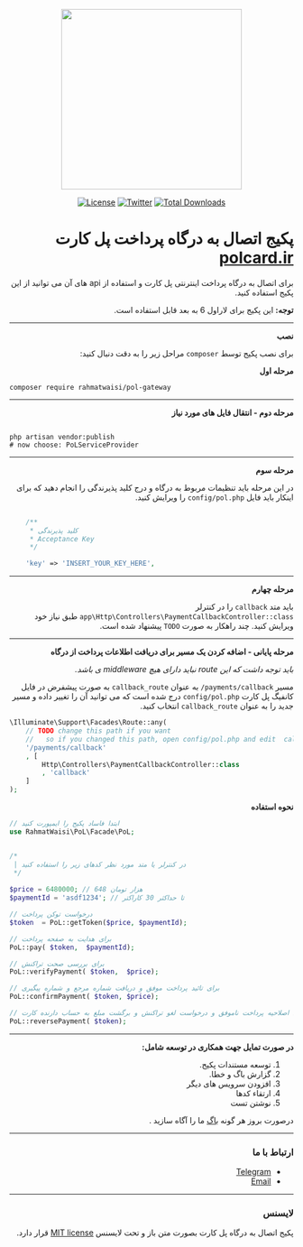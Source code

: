 <p align="center"><a href="https://polcard.ir" target="_blank"><img src="https://user-images.githubusercontent.com/20902452/120212204-f2169e80-c246-11eb-8301-ba12bc6b1037.png" width="320"></a></p>

<p align="center">
<a href="https://img.shields.io/github/license/mr648/PoL?color=green&style=for-the-badge"><img src="https://img.shields.io/github/license/mr648/PoL?color=green&style=for-the-badge" alt="License"></a>
<a href="https://twitter.com/rahmatwaisi"><img src="https://img.shields.io/twitter/follow/rahmatwaisi?logo=twitter&style=for-the-badge" alt="Twitter"></a>
<a href="https://packagist.org/packages/rahmatwaisi/pol-gateway"><img src="https://img.shields.io/packagist/dt/rahmatwaisi/pol-gateway?style=for-the-badge&&logo=composer" alt="Total Downloads"></a>    
</p>
<div dir="rtl">

# پکیج اتصال به درگاه پرداخت پل کارت [polcard.ir](https://polcard.ir/ipg.php)

برای اتصال به درگاه پرداخت اینترنتی پل کارت و استفاده از api های آن می توانید از این پکیج استفاده کنید.

**توجه:**
این پکیج برای لاراول 6 به بعد قابل استفاده است.

---

**نصب**

برای نصب پکیج توسط `composer` مراحل زیر را به دقت دنبال کنید:

**مرحله اول**
</div>
    
```shell
composer require rahmatwaisi/pol-gateway
```

---

<div dir="rtl">
    
**مرحله دوم - انتقال فایل های مورد نیاز**
    
</div>


```shell

php artisan vendor:publish
# now choose: PoLServiceProvider

```

---

<div dir="rtl">

**مرحله سوم**

در این مرحله باید تنظیمات مربوط به درگاه و درج کلید پذیرندگی را انجام دهید که برای اینکار باید فایل
`config/pol.php` را ویرایش کنید.

</div>

```php 
    
    /**
     * کلید پذیرندگی
     * Acceptance Key
     */

    'key' => 'INSERT_YOUR_KEY_HERE', 
```

---

<div dir="rtl">
    
**مرحله چهارم**

باید متد `callback` را در کنترلر `app\Http\Controllers\PaymentCallbackController::class` طبق نیاز خود ویرایش کنید.
چند راهکار به صورت `TODO` پیشنهاد شده است.

</div>

---

<div dir="rtl">

**مرحله پایانی - اضافه کردن یک مسیر برای دریافت اطلاعات پرداخت از درگاه**

_باید توجه داشت که این route نباید دارای هیچ middleware ی باشد._

مسیر `payments/callback/` به عنوان `callback_route` به صورت پیشفرض در فایل کانفیگ پل کارت `config/pol.php` درج شده است
که می توانید آن را تغییر داده و مسیر جدید را به عنوان `callback_route` انتخاب کنید.
</div>

```php
\Illuminate\Support\Facades\Route::any(
    // TODO change this path if you want
    //   so if you changed this path, open config/pol.php and edit  callback_route key.
    '/payments/callback'
    , [
        Http\Controllers\PaymentCallbackController::class
        , 'callback'
    ]
);
```

    
<div dir="rtl">    
    
**نحوه استفاده**
    
</div>

```php
// ابتدا فاساد پکیج را ایمپورت کنید
use RahmatWaisi\PoL\Facade\PoL;


/*
 | در کنترلر یا متد مورد نظر کدهای زیر را استفاده کنید
 */
 
$price = 6480000; // 648 هزار تومان
$paymentId = 'asdf1234'; // تا حداکثر 30 کاراکتر

// درخواست توکن پرداخت
$token  = PoL::getToken($price, $paymentId);

// برای هدایت به صفحه پرداخت
PoL::pay( $token,  $paymentId);

// برای بررسی صحت تراکنش
PoL::verifyPayment( $token,  $price);

// برای تائید پرداخت موفق و دریافت شماره مرجع و شماره پیگیری
PoL::confirmPayment( $token, $price);

// برای اصلاحیه پرداخت ناموفق و درخواست لغو تراکنش و برگشت مبلغ به حساب دارنده کارت
PoL::reversePayment( $token);
```


---

<div dir="rtl">
    
**در صورت تمایل جهت همکاری در توسعه شامل:**

1. توسعه مستندات پکیج.
2. گزارش باگ و خطا.
3. افزودن سرویس های دیگر
4. ارتقاء کدها
5. نوشتن تست

درصورت بروز هر گونه
[باگ](https://github.com/rahmatwaisi/pol/issues)
ما را آگاه سازید .

---

### ارتباط با ما

- [Telegram](https://t.me/rahmatwaisi)
- [Email](mailto:rahmatwaisi@gmail.com)

---
</div>



<div dir="rtl">

### لایسنس
    
<p align="center">

پکیج اتصال به درگاه پل کارت بصورت متن باز و تحت لایسنس [MIT license](https://opensource.org/licenses/MIT) قرار دارد.

</p>

</div>

